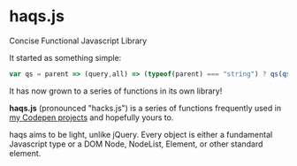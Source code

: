 # haqs.js
Concise Functional Javascript Library

It started as something simple:

```js
var qs = parent => (query,all) => (typeof(parent) === "string") ? qs(qs()(parent))(query,all) : (parent||document)[`querySelector${(all||false)?"All":""}`](query);
```

It has now grown to a series of functions in its own library!

**haqs.js** (pronounced "hacks.js") is a series of functions frequently used in [my Codepen projects](https://codepen.io/jrcharney/) and hopefully yours to.

haqs aims to be light, unlike jQuery. Every object is either a fundamental Javascript type or a DOM Node, NodeList, Element, or other standard element.
